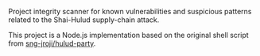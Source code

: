 Project integrity scanner for known vulnerabilities and suspicious patterns related to the Shai-Hulud supply-chain attack.

This project is a Node.js implementation based on the original shell script from [sng-jroji/hulud-party](https://github.com/sng-jroji/hulud-party).